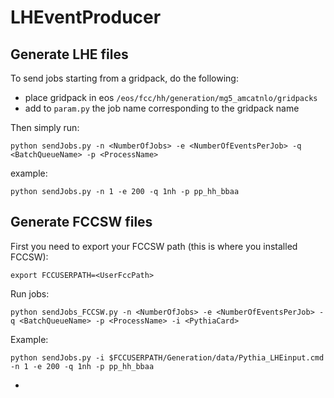 # LHEventProducer

[]() Generate LHE files
-------------------------

To send jobs starting from a gridpack, do the following:
   - place gridpack in eos ```/eos/fcc/hh/generation/mg5_amcatnlo/gridpacks```
   - add to ```param.py``` the job name corresponding to the gridpack name

Then simply run:

```
python sendJobs.py -n <NumberOfJobs> -e <NumberOfEventsPerJob> -q <BatchQueueName> -p <ProcessName>
```

example:

```
python sendJobs.py -n 1 -e 200 -q 1nh -p pp_hh_bbaa
```

[]() Generate FCCSW files 
--------------------------

First you need to export your FCCSW path (this is where you installed FCCSW):

```
export FCCUSERPATH=<UserFccPath>
```

Run jobs:

```
python sendJobs_FCCSW.py -n <NumberOfJobs> -e <NumberOfEventsPerJob> -q <BatchQueueName> -p <ProcessName> -i <PythiaCard>
```

Example:

```
python sendJobs.py -i $FCCUSERPATH/Generation/data/Pythia_LHEinput.cmd -n 1 -e 200 -q 1nh -p pp_hh_bbaa
``` 

-
